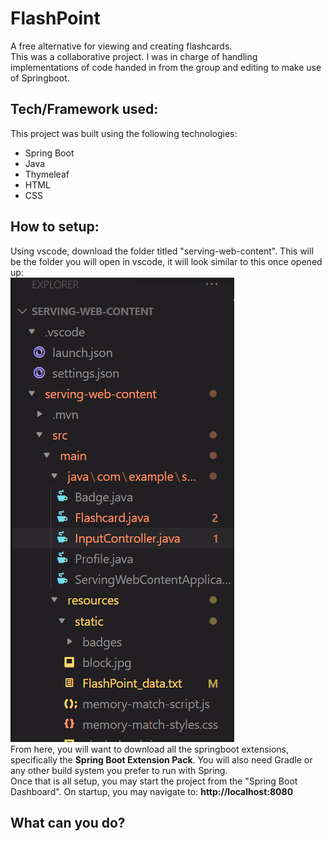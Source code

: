 # FlashPoint
A free alternative for viewing and creating flashcards.<br>
This was a collaborative project. I was in charge of handling implementations of code handed in from the group and editing to make use of Springboot. <br>
## Tech/Framework used:

This project was built using the following technologies:

- Spring Boot
- Java
- Thymeleaf
- HTML
- CSS

## How to setup:
Using vscode, download the folder titled "serving-web-content". This will be the folder you will open in vscode, it will look similar to this once opened up: <br>
![Image of sidebar from VSCODE](/page_images/vscode%20serving.png) <br>
From here, you will want to download all the springboot extensions, specifically the **Spring Boot Extension Pack**. You will also need Gradle or any other build system you prefer to run with Spring. <br>
Once that is all setup, you may start the project from the "Spring Boot Dashboard". On startup, you may navigate to: **http://localhost:8080**

## What can you do?
